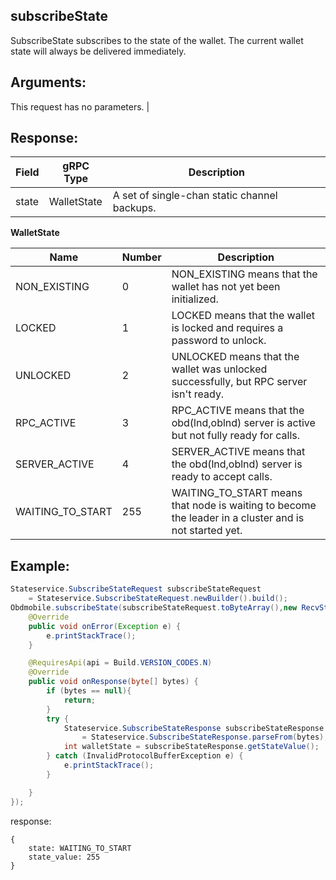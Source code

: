 ## subscribeState  

SubscribeState subscribes to the state of the wallet. The current wallet state will always be delivered immediately.

## Arguments:
This request has no parameters.         | 


## Response:
| Field		         |	gRPC Type		|	   Description  |
| -------- 	         |	---------       |      ---------    |  
| state              |	WalletState	    |      A set of single-chan static channel backups.|

**WalletState**

| Name		         |	Number		    |	   Description  |
| -------- 	         |	---------       |      ---------    |  
| NON_EXISTING       |	0	            |      NON_EXISTING means that the wallet has not yet been initialized.|
| LOCKED             |	1	            |      LOCKED means that the wallet is locked and requires a password to unlock.|
| UNLOCKED           |	2	            |      UNLOCKED means that the wallet was unlocked successfully, but RPC server isn't ready.|
| RPC_ACTIVE         |	3	            |      RPC_ACTIVE means that the obd(lnd,oblnd) server is active but not fully ready for calls.|
| SERVER_ACTIVE      |	4	            |      SERVER_ACTIVE means that the obd(lnd,oblnd) server is ready to accept calls.|
| WAITING_TO_START   |	255	            |      WAITING_TO_START means that node is waiting to become the leader in a cluster and is not started yet.|  

## Example:

<!--
java code example
-->

```java
Stateservice.SubscribeStateRequest subscribeStateRequest 
    = Stateservice.SubscribeStateRequest.newBuilder().build();
Obdmobile.subscribeState(subscribeStateRequest.toByteArray(),new RecvStream(){
    @Override
    public void onError(Exception e) {
        e.printStackTrace();
    }

    @RequiresApi(api = Build.VERSION_CODES.N)
    @Override
    public void onResponse(byte[] bytes) {
        if (bytes == null){
            return;
        }
        try {
            Stateservice.SubscribeStateResponse subscribeStateResponse 
                = Stateservice.SubscribeStateResponse.parseFrom(bytes);
            int walletState = subscribeStateResponse.getStateValue();
        } catch (InvalidProtocolBufferException e) {
            e.printStackTrace();
        }

    }
});
```

<!--
The response for the example
-->
response:
```
{
    state: WAITING_TO_START
    state_value: 255
}
```


